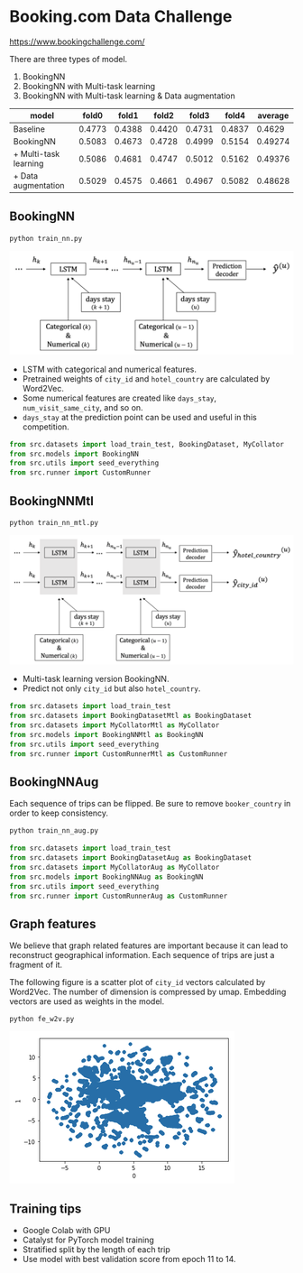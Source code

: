 # Booking.com Data Challenge
https://www.bookingchallenge.com/

There are three types of model.

1. BookingNN
1. BookingNN with Multi-task learning
1. BookingNN with Multi-task learning & Data augmentation

| model | fold0 | fold1 | fold2 | fold3 | fold4 | average |
| ---- | ---- | ---- | ---- | ---- | ---- | ---- |
| Baseline | 0.4773 | 0.4388 | 0.4420 | 0.4731 | 0.4837 | 0.4629 |
| BookingNN | 0.5083 | 0.4673 | 0.4728 | 0.4999 | 0.5154 | 0.49274 |
| + Multi-task learning | 0.5086 | 0.4681 | 0.4747 | 0.5012 | 0.5162 | 0.49376 | 
| + Data augmentation | 0.5029 | 0.4575 | 0.4661 | 0.4967 | 0.5082 | 0.48628 |

## BookingNN

```bash
python train_nn.py
```

![image](docs/booking_nn.png)

- LSTM with categorical and numerical features.
- Pretrained weights of `city_id` and `hotel_country` are calculated by Word2Vec.
- Some numerical features are created like `days_stay`, `num_visit_same_city`, and so on.
- `days_stay` at the prediction point can be used and useful in this competition.

```python
from src.datasets import load_train_test, BookingDataset, MyCollator
from src.models import BookingNN
from src.utils import seed_everything
from src.runner import CustomRunner
```

## BookingNNMtl

```bash
python train_nn_mtl.py
```

![image](docs/booking_nn_mtl.png)

- Multi-task learning version BookingNN.
- Predict not only `city_id` but also `hotel_country`.

```python
from src.datasets import load_train_test
from src.datasets import BookingDatasetMtl as BookingDataset
from src.datasets import MyCollatorMtl as MyCollator
from src.models import BookingNNMtl as BookingNN
from src.utils import seed_everything
from src.runner import CustomRunnerMtl as CustomRunner
```

## BookingNNAug

Each sequence of trips can be flipped. Be sure to remove `booker_country` in order to keep consistency.

```bash
python train_nn_aug.py
```

```python
from src.datasets import load_train_test
from src.datasets import BookingDatasetAug as BookingDataset
from src.datasets import MyCollatorAug as MyCollator
from src.models import BookingNNAug as BookingNN
from src.utils import seed_everything
from src.runner import CustomRunnerAug as CustomRunner
```

## Graph features

We believe that graph related features are important because it can lead to reconstruct geographical information. Each sequence of trips are just a fragment of it.

The following figure is a scatter plot of `city_id` vectors calculated by Word2Vec. The number of dimension is compressed by umap. Embedding vectors are used as weights in the model.

```bash
python fe_w2v.py
```

![image](docs/scatter_city.png)

## Training tips

- Google Colab with GPU
- Catalyst for PyTorch model training
- Stratified split by the length of each trip
- Use model with best validation score from epoch 11 to 14.
